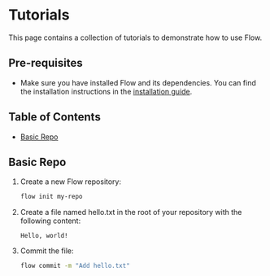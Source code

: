# Tutorials

This page contains a collection of tutorials to demonstrate how to use Flow.

## Pre-requisites

- Make sure you have installed Flow and its dependencies. You can find the installation instructions in the [installation guide](installation.md).

## Table of Contents
- [Basic Repo](#basic-repo)

## Basic Repo

1. Create a new Flow repository:
   ```bash
   flow init my-repo
   ```

2. Create a file named hello.txt in the root of your repository with the following content:
   ```
   Hello, world!
   ```
3. Commit the file:
   ```bash
   flow commit -m "Add hello.txt"
   ```
